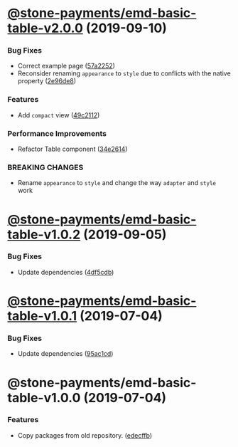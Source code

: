 # [@stone-payments/emd-basic-table-v2.0.0](https://github.com/stone-payments/emerald-web-framework/compare/@stone-payments/emd-basic-table-v1.0.2...@stone-payments/emd-basic-table-v2.0.0) (2019-09-10)


### Bug Fixes

* Correct example page ([57a2252](https://github.com/stone-payments/emerald-web-framework/commit/57a2252))
* Reconsider renaming `appearance` to `style` due to conflicts with the native property ([2e96de8](https://github.com/stone-payments/emerald-web-framework/commit/2e96de8))


### Features

* Add `compact` view ([49c2112](https://github.com/stone-payments/emerald-web-framework/commit/49c2112))


### Performance Improvements

* Refactor Table component ([34e2614](https://github.com/stone-payments/emerald-web-framework/commit/34e2614))


### BREAKING CHANGES

* Rename `appearance` to `style` and change the way `adapter` and `style` work

# [@stone-payments/emd-basic-table-v1.0.2](https://github.com/stone-payments/emerald-web-framework/compare/@stone-payments/emd-basic-table-v1.0.1...@stone-payments/emd-basic-table-v1.0.2) (2019-09-05)


### Bug Fixes

* Update dependencies ([4df5cdb](https://github.com/stone-payments/emerald-web-framework/commit/4df5cdb))

# [@stone-payments/emd-basic-table-v1.0.1](https://github.com/stone-payments/emerald-web-framework/compare/@stone-payments/emd-basic-table-v1.0.0...@stone-payments/emd-basic-table-v1.0.1) (2019-07-04)


### Bug Fixes

* Update dependencies ([95ac1cd](https://github.com/stone-payments/emerald-web-framework/commit/95ac1cd))

# @stone-payments/emd-basic-table-v1.0.0 (2019-07-04)


### Features

* Copy packages from old repository. ([edecffb](https://github.com/stone-payments/emerald-web-framework/commit/edecffb))
